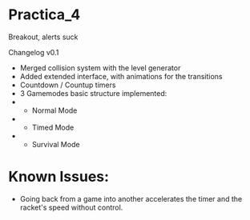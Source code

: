 # Practica_4
Breakout,
alerts suck

Changelog v0.1

* Merged collision system with the level generator
* Added extended interface, with animations for the transitions
* Countdown / Countup timers
* 3 Gamemodes basic structure implemented:
* * Normal Mode 
* * Timed Mode
* * Survival Mode

# Known Issues:

* Going back from a game into another accelerates the timer and the racket's speed without control.

